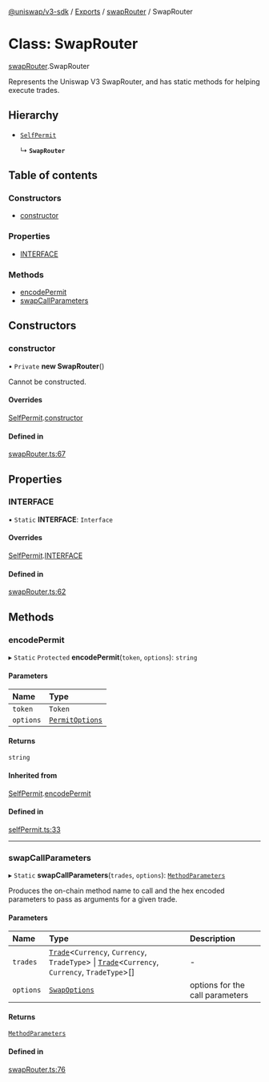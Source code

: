 [@uniswap/v3-sdk](../README.md) / [Exports](../modules.md) / [swapRouter](../modules/swapRouter.md) / SwapRouter

# Class: SwapRouter

[swapRouter](../modules/swapRouter.md).SwapRouter

Represents the Uniswap V3 SwapRouter, and has static methods for helping execute trades.

## Hierarchy

- [`SelfPermit`](selfPermit.SelfPermit.md)

  ↳ **`SwapRouter`**

## Table of contents

### Constructors

- [constructor](swapRouter.SwapRouter.md#constructor)

### Properties

- [INTERFACE](swapRouter.SwapRouter.md#interface)

### Methods

- [encodePermit](swapRouter.SwapRouter.md#encodepermit)
- [swapCallParameters](swapRouter.SwapRouter.md#swapcallparameters)

## Constructors

### constructor

• `Private` **new SwapRouter**()

Cannot be constructed.

#### Overrides

[SelfPermit](selfPermit.SelfPermit.md).[constructor](selfPermit.SelfPermit.md#constructor)

#### Defined in

[swapRouter.ts:67](https://github.com/Uniswap/uniswap-v3-sdk/blob/63d5c6d/src/swapRouter.ts#L67)

## Properties

### INTERFACE

▪ `Static` **INTERFACE**: `Interface`

#### Overrides

[SelfPermit](selfPermit.SelfPermit.md).[INTERFACE](selfPermit.SelfPermit.md#interface)

#### Defined in

[swapRouter.ts:62](https://github.com/Uniswap/uniswap-v3-sdk/blob/63d5c6d/src/swapRouter.ts#L62)

## Methods

### encodePermit

▸ `Static` `Protected` **encodePermit**(`token`, `options`): `string`

#### Parameters

| Name | Type |
| :------ | :------ |
| `token` | `Token` |
| `options` | [`PermitOptions`](../modules/selfPermit.md#permitoptions) |

#### Returns

`string`

#### Inherited from

[SelfPermit](selfPermit.SelfPermit.md).[encodePermit](selfPermit.SelfPermit.md#encodepermit)

#### Defined in

[selfPermit.ts:33](https://github.com/Uniswap/uniswap-v3-sdk/blob/63d5c6d/src/selfPermit.ts#L33)

___

### swapCallParameters

▸ `Static` **swapCallParameters**(`trades`, `options`): [`MethodParameters`](../interfaces/utils_calldata.MethodParameters.md)

Produces the on-chain method name to call and the hex encoded parameters to pass as arguments for a given trade.

#### Parameters

| Name | Type | Description |
| :------ | :------ | :------ |
| `trades` | [`Trade`](entities_trade.Trade.md)<`Currency`, `Currency`, `TradeType`\> \| [`Trade`](entities_trade.Trade.md)<`Currency`, `Currency`, `TradeType`\>[] | - |
| `options` | [`SwapOptions`](../interfaces/swapRouter.SwapOptions.md) | options for the call parameters |

#### Returns

[`MethodParameters`](../interfaces/utils_calldata.MethodParameters.md)

#### Defined in

[swapRouter.ts:76](https://github.com/Uniswap/uniswap-v3-sdk/blob/63d5c6d/src/swapRouter.ts#L76)

